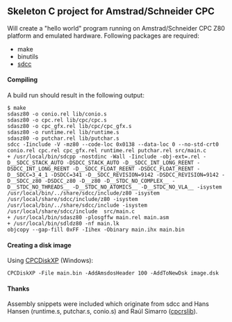 ## Skeleton C project for Amstrad/Schneider CPC

Will create a "hello world" program running on Amstrad/Schneider CPC Z80 platform and emulated hardware. Following packages are required:

- make
- binutils
- [sdcc](http://sdcc.sourceforge.net/)

#### Compiling

A build run should result in the following output:

```
$ make
sdasz80 -o conio.rel lib/conio.s
sdasz80 -o cpc.rel lib/cpc/cpc.s
sdasz80 -o cpc_gfx.rel lib/cpc/cpc_gfx.s
sdasz80 -o runtime.rel lib/runtime.s
sdasz80 -o putchar.rel lib/putchar.s
sdcc -Iinclude -V -mz80 --code-loc 0x0138 --data-loc 0 --no-std-crt0 conio.rel cpc.rel cpc_gfx.rel runtime.rel putchar.rel src/main.c
+ /usr/local/bin/sdcpp -nostdinc -Wall -Iinclude -obj-ext=.rel -D__SDCC_STACK_AUTO -DSDCC_STACK_AUTO -D__SDCC_INT_LONG_REENT -DSDCC_INT_LONG_REENT -D__SDCC_FLOAT_REENT -DSDCC_FLOAT_REENT -D__SDCC=3_4_1 -DSDCC=341 -D__SDCC_REVISION=9142 -DSDCC_REVISION=9142 -D__SDCC_z80 -DSDCC_z80 -D__z80 -D__STDC_NO_COMPLEX__ -D__STDC_NO_THREADS__ -D__STDC_NO_ATOMICS__ -D__STDC_NO_VLA__ -isystem /usr/local/bin/../share/sdcc/include/z80 -isystem /usr/local/share/sdcc/include/z80 -isystem /usr/local/bin/../share/sdcc/include -isystem /usr/local/share/sdcc/include  src/main.c
+ /usr/local/bin/sdasz80 -plosgffw main.rel main.asm
+ /usr/local/bin/sdldz80 -nf main.lk
objcopy --gap-fill 0xFF -Iihex -Obinary main.ihx main.bin
```

#### Creating a disk image

Using [CPCDiskXP](http://www.cpcmania.com/cpcdiskxp/cpcdiskxp.htm) (Windows):

```
CPCDiskXP -File main.bin -AddAmsdosHeader 100 -AddToNewDsk image.dsk
```

#### Thanks

Assembly snippets were included which originate from sdcc and Hans Hansen (runtime.s, putchar.s, conio.s) and Raúl Simarro ([cpcrslib](https://code.google.com/p/cpcrslib/)).
